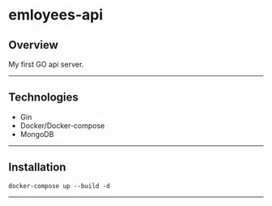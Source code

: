 # emloyees-api

## Overview
My first GO api server.
***
## Technologies
- Gin
- Docker/Docker-compose
- MongoDB
***
## Installation
`docker-compose up --build -d`
***
## 


